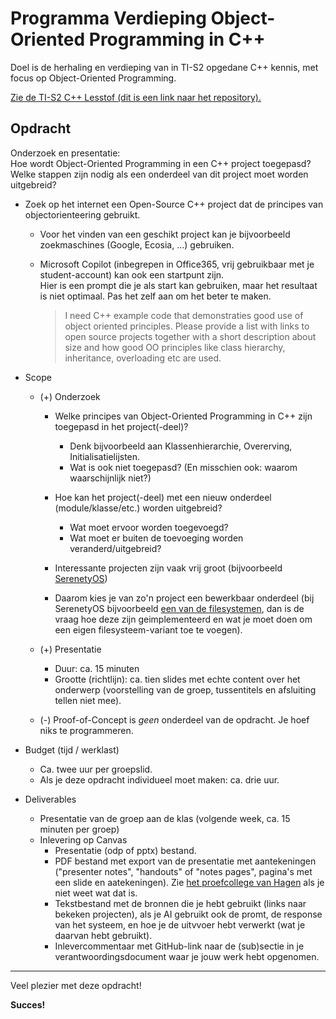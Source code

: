 # Programma Verdieping Object-Oriented Programming in C++

Doel is de herhaling en verdieping van in TI-S2 opgedane C++ kennis, met focus op Object-Oriented Programming.

[Zie de TI-S2 C++ Lesstof (dit is een link naar het repository).](https://github.com/HU-TI-DEV/TI-S2/tree/main/software/c%2B%2B)

## Opdracht

Onderzoek en presentatie:\
Hoe wordt Object-Oriented Programming in een C++ project toegepasd?\
Welke stappen zijn nodig als een onderdeel van dit project moet worden uitgebreid?

* Zoek op het internet een Open-Source C++ project dat de principes van objectorienteering gebruikt.

  * Voor het vinden van een geschikt project kan je bijvoorbeeld zoekmaschines (Google, Ecosia, ...) gebruiken.

  * Microsoft Copilot (inbegrepen in Office365, vrij gebruikbaar met je student-account) kan ook een startpunt zijn.\
    Hier is een prompt die je als start kan gebruiken, maar het resultaat is niet optimaal. Pas het zelf aan om het beter te maken.

    > I need C++ example code that demonstraties good use of object oriented principles.
    > Please provide a list with links to open source projects together with a short description
    > about size and how good OO principles like class hierarchy, inheritance, overloading etc are used.

* Scope
  * (+) Onderzoek

    * Welke principes van Object-Oriented Programming in C++ zijn toegepasd in het project(-deel)?
      * Denk bijvoorbeeld aan Klassenhierarchie, Overerving, Initialisatielijsten.
      * Wat is ook niet toegepasd? (En misschien ook: waarom waarschijnlijk niet?)

    * Hoe kan het project(-deel) met een nieuw onderdeel (module/klasse/etc.) worden uitgebreid?
      * Wat moet ervoor worden toegevoegd?
      * Wat moet er buiten de toevoeging worden veranderd/uitgebreid?

    * Interessante projecten zijn vaak vrij groot
      (bijvoorbeeld [SerenetyOS](https://serenityos.org/))
    * Daarom kies je van zo'n project een bewerkbaar onderdeel
      (bij SerenetyOS bijvoorbeeld [een van de filesystemen](https://github.com/SerenityOS/serenity/tree/master/Kernel/FileSystem),
       dan is de vraag hoe deze zijn geimplementeerd en wat je moet doen om een eigen filesysteem-variant toe te voegen).

  * (+) Presentatie

    * Duur: ca. 15 minuten
    * Grootte (richtlijn): ca. tien slides met echte content over het onderwerp
      (voorstelling van de groep, tussentitels en afsluiting tellen niet mee).

  * (-) Proof-of-Concept is _geen_ onderdeel van de opdracht. Je hoef niks te programmeren.

* Budget (tijd / werklast)
  * Ca. twee uur per groepslid.
  * Als je deze opdracht individueel moet maken: ca. drie uur.

* Deliverables
  * Presentatie van de groep aan de klas (volgende week, ca. 15 minuten per groep)
  * Inlevering op Canvas
    * Presentatie (odp of pptx) bestand.
    * PDF bestand met export van de presentatie met aantekeningen ("presenter notes", "handouts" of "notes pages", pagina's met een slide en aatekeningen). Zie [het proefcollege van Hagen](https://hpatzke.nl/hu/2022-04-20-HU-TI-Huffman-Notes.pdf) als je niet weet wat dat is.
    * Tekstbestand met de bronnen die je hebt gebruikt (links naar bekeken projecten), als je AI gebruikt ook de promt, de response van het systeem, en hoe je de uitvvoer hebt verwerkt (wat je daarvan hebt gebruikt).
    * Inlevercommentaar met GitHub-link naar de (sub)sectie in je verantwoordingsdocument waar je jouw werk hebt opgenomen.

----

Veel plezier met deze opdracht!

**Succes!**
